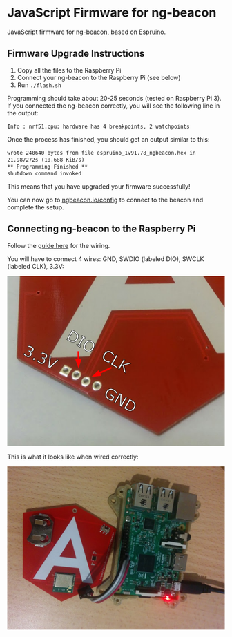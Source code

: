 # JavaScript Firmware for ng-beacon

JavaScript firmware for [ng-beacon](https://ngbeacon.io), based on [Espruino](https://espruino.com).

## Firmware Upgrade Instructions
1. Copy all the files to the Raspberry Pi
2. Connect your ng-beacon to the Raspberry Pi (see below)
3. Run `./flash.sh` 

Programming should take about 20-25 seconds (tested on Raspberry Pi 3). If you connected the ng-beacon correctly, you will see 
the following line in the output:

    Info : nrf51.cpu: hardware has 4 breakpoints, 2 watchpoints

Once the process has finished, you should get an output similar to this:

    wrote 240640 bytes from file espruino_1v91.78_ngbeacon.hex in 21.987272s (10.688 KiB/s)
    ** Programming Finished **
    shutdown command invoked

This means that you have upgraded your firmware successfully!

You can now go to [ngbeacon.io/config](https://ngbeacon.io/config) to connect to the beacon and complete the setup.

## Connecting ng-beacon to the Raspberry Pi

Follow the [guide here](https://learn.adafruit.com/programming-microcontrollers-using-openocd-on-raspberry-pi?view=all#wire-up-the-target-to-swd) for the wiring.

You will have to connect 4 wires: GND, SWDIO (labeled DIO), SWCLK (labeled CLK), 3.3V:

![Connecting to ng-beacon](assets/pins.png)

This is what it looks like when wired correctly:

![ng-beacon and Raspberry Pi](assets/connection.jpg)
